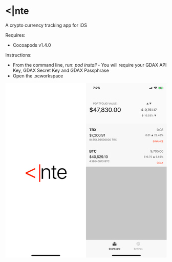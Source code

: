 # <|nte
A crypto currency tracking app for iOS

Requires:
  * Cocoapods v1.4.0

Instructions:
  * From the command line, run: _pod install_ - You will require your GDAX API Key, GDAX Secret Key and GDAX Passphrase
  * Open the .xcworkspace
  

![Ante](Ante.png?raw=true "Title")

